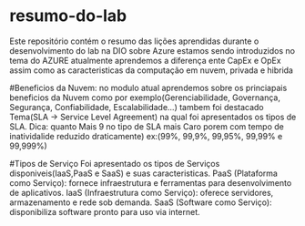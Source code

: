 # resumo-do-lab
Este repositório contém o resumo das lições aprendidas durante o desenvolvimento do lab na DIO sobre Azure
estamos sendo introduzidos no tema do AZURE atualmente aprendemos a diferença ente CapEx e OpEx assim como as 
caracteristicas da computação em nuvem, privada e hibrida

#Beneficios da Nuvem:
no modulo atual aprendemos sobre os princiapais beneficios da Nuvem como por exemplo(Gerenciabilidade, Governança, Segurança, Confiabilidade, Escalabilidade...)
tambem foi destacado Tema(SLA -> Service Level Agreement) na qual foi apresentados os tipos de SLA.
Dica: quanto Mais 9 no tipo de SLA mais Caro porem com tempo de inatividalide reduzido draticamente) ex:(99%, 99,9%, 99,95%, 99,99% e 99,999%)

#Tipos de Serviço
Foi apresentado os tipos de Serviços disponiveis(IaaS,PaaS e SaaS) e suas caracteristicas.
PaaS (Plataforma como Serviço): fornece infraestrutura e ferramentas para desenvolvimento de aplicativos.
IaaS (Infraestrutura como Serviço): oferece servidores, armazenamento e rede sob demanda.
SaaS (Software como Serviço): disponibiliza software pronto para uso via internet.
